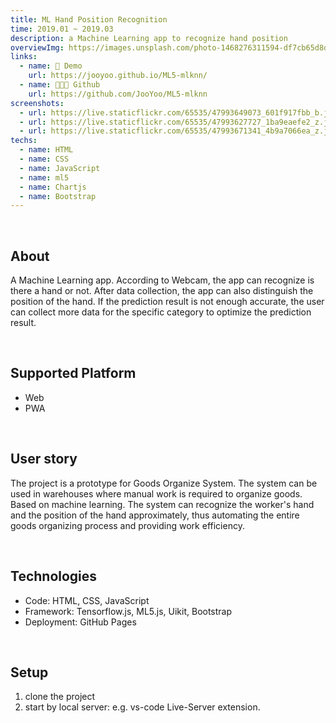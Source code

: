 ```yaml
---
title: ML Hand Position Recognition
time: 2019.01 ~ 2019.03
description: a Machine Learning app to recognize hand position
overviewImg: https://images.unsplash.com/photo-1468276311594-df7cb65d8df6?ixid=MXwxMjA3fDB8MHxwaG90by1wYWdlfHx8fGVufDB8fHw%3D&ixlib=rb-1.2.1&auto=format&fit=crop&w=1050&q=80
links:
  - name: 🚀 Demo
    url: https://jooyoo.github.io/ML5-mlknn/
  - name: 👨🏻‍💻 Github
    url: https://github.com/JooYoo/ML5-mlknn
screenshots:
  - url: https://live.staticflickr.com/65535/47993649073_601f917fbb_b.jpg
  - url: https://live.staticflickr.com/65535/47993627727_1ba9eaefe2_z.jpg
  - url: https://live.staticflickr.com/65535/47993671341_4b9a7066ea_z.jpg
techs:
  - name: HTML
  - name: CSS
  - name: JavaScript
  - name: ml5
  - name: Chartjs
  - name: Bootstrap
---
```


<WidgetsMdHeader :title="title" :time="time" :links="links"></WidgetsMdHeader>

<v-container>

<WidgetsMdScreenshot :screenshots="screenshots"></WidgetsMdScreenshot>

<br/>

## About

A Machine Learning app. According to Webcam, the app can recognize is there a hand or not. After data collection, the app can also distinguish the position of the hand. If the prediction result is not enough accurate, the user can collect more data for the specific category to optimize the prediction result.

<br/>

## Supported Platform

- Web
- PWA

<br/>

## **User story**

The project is a prototype for Goods Organize System. The system can be used in warehouses where manual work is required to organize goods. Based on machine learning. The system can recognize the worker's hand and the position of the hand approximately, thus automating the entire goods organizing process and providing work efficiency.

<br/>

## **Technologies**

- Code: HTML, CSS, JavaScript
- Framework: Tensorflow.js, ML5.js, Uikit, Bootstrap
- Deployment: GitHub Pages

<br/>

## **Setup**

1. clone the project
2. start by local server: e.g. vs-code Live-Server extension.

<br/>

</v-container>
